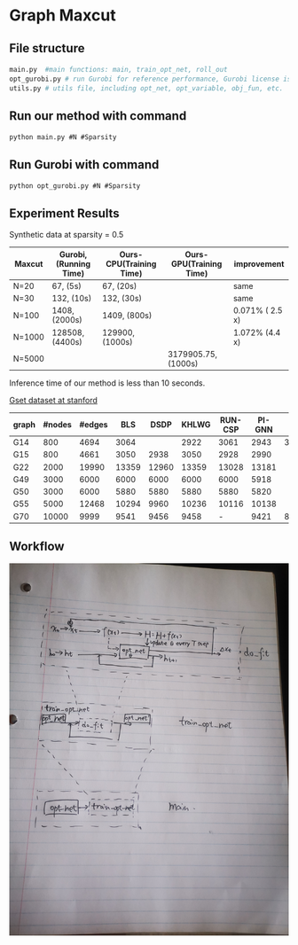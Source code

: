 # Graph Maxcut
## File structure
```python
main.py  #main functions: main, train_opt_net, roll_out
opt_gurobi.py # run Gurobi for reference performance, Gurobi license is required
utils.py # utils file, including opt_net, opt_variable, obj_fun, etc.
```
## Run our method with command 

```
python main.py #N #Sparsity
```

## Run Gurobi with command 

```
python opt_gurobi.py #N #Sparsity
```


## Experiment Results

Synthetic data at sparsity = 0.5
 
|Maxcut |Gurobi, (Running Time)| Ours-CPU(Training Time) | Ours-GPU(Training Time) |improvement |
|-------|------|----| ---- |---- |
|N=20   | 67, (5s)  | 67, (20s)|  | same |
|N=30   | 132, (10s)  | 132, (30s)|  | same |
|N=100   | 1408, (2000s)  | 1409, (800s)|  | 0.071\% ( 2.5 x) |
|N=1000   |  128508, (4400s)  |  129900, (1000s)|  | 1.072\% (4.4 x) |
|N=5000 | |  | 3179905.75, (1000s) | |

Inference time of our method is less than 10 seconds.


[Gset dataset at stanford](https://web.stanford.edu/~yyye/yyye/Gset/)

| graph | #nodes| #edges |  BLS | DSDP | KHLWG | RUN-CSP | PI-GNN | Ours | gap in percentage |
|---|----------|-------|-----|-----|--------|----------|------|----|---------------------------|
|G14 | 800 | 4694 | 3064| | 2922 | 3061 | 2943 | 3026 | 1.24 \%|
|G15 | 800 | 4661 |  3050 | 2938 | 3050 | 2928 | 2990 | | \% |
|G22 | 2000 | 19990 |  13359 | 12960 | 13359 | 13028 | 13181 | |  \% |
|G49 | 3000 | 6000 |  6000 | 6000 | 6000 | 6000 | 5918 | |  \% |
|G50 | 3000 | 6000 |  5880 | 5880 | 5880 | 5880 | 5820 | |  \% |
|G55 | 5000 | 12468 |  10294 | 9960 | 10236 | 10116 | 10138 | |   \% |
|G70 | 10000 | 9999 |  9541 | 9456 | 9458 | - | 9421 |8917.02 | 6.54 \% |



## Workflow
 ![pipeline](pipeline.jpg)
